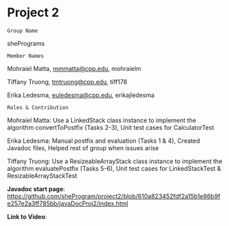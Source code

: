# Project 2
    Group Name
shePrograms

    Member Names
Mohraiel Matta, mmmatta@cpp.edu, mohraielm

Tiffany Truong, tmtruong@cpp.edu, tiff178

Erika Ledesma, euledesma@cpp.edu, erikajledesma

    Roles & Contribution

Mohraiel Matta: Use a LinkedStack class instance to implement the algorithm convertToPostfix (Tasks 2-3), Unit test cases for CalculatorTest

Erika Ledesma: Manual postfix and evaluation (Tasks 1 & 4), Created Javadoc files, Helped rest of group when issues arise

Tiffany Truong: Use a ResizeableArrayStack class instance to implement the algorithm evaluatePostfix (Tasks 5-6), Unit test cases for LinkedStackTest & ResizableArrayStackTest

**Javadoc start page**: https://github.com/sheProgram/project2/blob/610a823452fdf2a15b1e86b9fe257e2a3ff785bb/javaDocProj2/index.html


**Link to Video**: 

